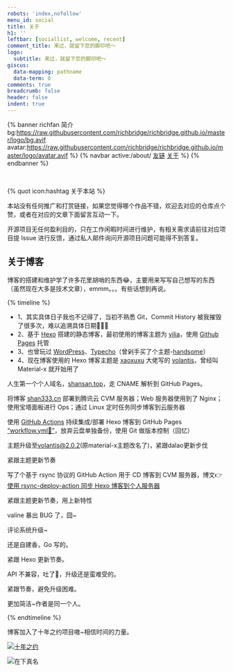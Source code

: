 ```yaml
---
robots: 'index,nofollow'
menu_id: social
title: 关于
h1: ''
leftbar: [sociallist, welcome, recent]
comment_title: 来过，就留下您的脚印吧～
logo:
  subtitle: 来过，就留下您的脚印吧～
giscus:
  data-mapping: pathname
  data-term: 0
comments: true
breadcrumb: false
header: false
indent: true
---
```


{% banner richfan 简介 bg:https://raw.githubusercontent.com/richbridge/richbridge.github.io/master/logo/bg.avif avatar:https://raw.githubusercontent.com/richbridge/richbridge.github.io/master/logo/avatar.avif %}
{% navbar active:/about/ [友链](/friends/) [关于](/about/) %}
{% endbanner %}

<br>

{% quot icon:hashtag 关于本站 %}

本站没有任何推广和打赏链接，如果您觉得哪个作品不错，欢迎去对应的仓库点个赞，或者在对应的文章下面留言互动一下。

开源项目无任何盈利目的，只在工作闲暇时间进行维护，有相关需求请前往对应项目提 Issue 进行反馈，通过私人邮件询问开源项目问题可能得不到答复。

## 关于博客

博客的搭建和维护学了许多花里胡哨的东西😂，主要用来写写自己想写的东西（虽然现在大多是技术文章），emmm。。。有些话想到再说。

{% timeline %}

<!-- node 2018-09-19 博客诞生 -->
- 1、其实具体日子我也不记得了，当初不熟悉 Git，Commit History 被我摧毁了很多次，难以追溯具体日期🤣🤦‍♂️
- 2、基于 [Hexo](https://hexo.io/zh-cn/docs/index.html) 搭建的静态博客，最初使用的博客主题为 [yilia](https://github.com/litten/hexo-theme-yilia)，使用 [Github Pages](https://help.github.com/cn#github-pages-basics) 托管
- 3、也曾玩过 [WordPress](https://wordpress.org/support/)、[Typecho](https://github.com/typecho/typecho)（曾剁手买了个主题-[handsome](https://www.ihewro.com/archives/489/)）
- 4、现在博客使用的 Hexo 博客主题是 [xaoxuxu](https://xaoxuu.com/blog/) 大佬写的 [volantis](https://github.com/volantis-x/hexo-theme-volantis/tree/4.3.1)，曾经叫 Material-x 就开始用了

<!-- node 2018-09-29 注册顶级域名 -->
人生第一个个人域名，[shansan.top](https://shansan.top)，走 CNAME 解析到 GitHub Pages。

<!-- node 2018-12-24 启用备用域名 shan333.cn -->
将博客 [shan333.cn](https://shan333.cn) 部署到腾讯云 CVM 服务器；Web 服务器使用到了 Nginx；使用宝塔面板进行 Ops；通过 Linux 定时任务同步博客到云服务器

<!-- node 2020-01-30 引入 GitHub Actions -->
使用 [GitHub Actions](https://github.com/features/actions) 持续集成/部署 Hexo 博客到 GitHub Pages [“workflow.yml🔗”](https://github.com/yeshan333/actions-for-hexo-blog/blob/main/.github/workflows/hexo-ci.yaml)，放弃云盘单独备份，使用 Git 做版本控制（回忆）

<!-- node 2020-03-11 Hexo 主题升级 -->
主题升级至[volantis@2.0.2](https://volantis.js.org/)(原material-x主题改名了)，紧跟dalao更新步伐

<!-- node 2020-04-29 volantis@2.0.2 -> volantis@2.6.5 -->
紧跟主题更新节奏

<!-- node 2021-01-18 云服务器博客同步引入 CI/CD -->
写了个基于 rsync 协议的 GitHub Action 用于 CD 博客到 CVM 服务器，博文👉[使用 rsync-deploy-action 同步 Hexo 博客到个人服务器](https://shan333.cn/2021/01/19/hexo-blog-synchronization-with-rsync/)

<!-- node 2021-03-10 volantis@2.6.5 -> volantis@4.3.1，hexo@4.0.0 -> hexo@5.4.0 -->
紧跟主题更新节奏，用上新特性

<!-- node 2021-06-25 切换评论系统 valine -> waline -->
valine 暴出 BUG 了，囧~

<!-- node 2022-05-08 waline 升级 -->
评论系统升级~

<!-- node 2022-11-05 volantis -> v5.7.6 升级, 切换自建评论系统: [artalk](https://artalk.js.org/) -->
还是自建香，Go 写的。

<!-- node 2024-02-06 hexo -> v7.0.0 升级 -->
紧跟 Hexo 更新节奏。

<!-- node 2024-03-14 volantis -> v2.6.3 升级 v2.8.3~ -->
API 不兼容，吐了🤮，升级还是蛮难受的。

<!-- node 2024-07-23 volantis -> v2.8.3 升级 v2.8.7 -->
紧跟节奏，避免升级困难。

<!-- node 2025-07-26 博客主题由 volantis 转换为 Stellar，感谢 Claude Code 帮忙迁移 -->
更加简洁~作者是同一个人。

{% endtimeline %}

博客加入了十年之约项目嗷~相信时间的力量。

[![十年之约](https://img.foreverblog.cn/logo_en_default.png)](https://www.foreverblog.cn/about.html)

![在下真名](https://s2.ax1x.com/2019/07/02/ZJ7KAO.gif)